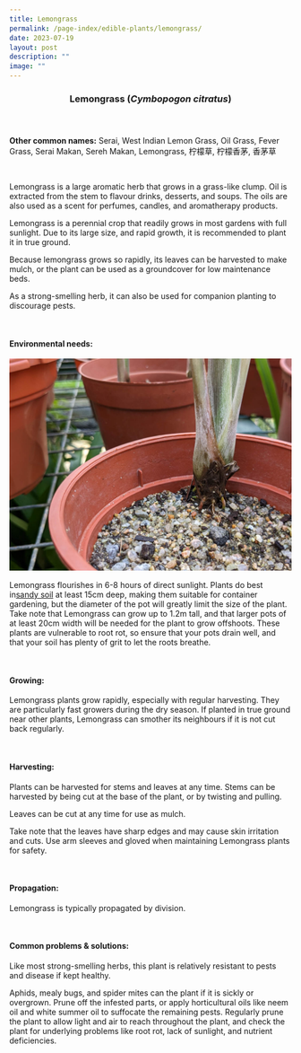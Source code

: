 ```yaml
---
title: Lemongrass
permalink: /page-index/edible-plants/lemongrass/
date: 2023-07-19
layout: post
description: ""
image: ""
---
```

<header>
	<h3>Lemongrass (<em>Cymbopogon citratus</em>)</h3>
</header>
	
<section>
	<p><strong>Other common names:</strong> Serai, West Indian Lemon Grass, Oil Grass, Fever Grass, Serai Makan, Sereh Makan, Lemongrass, 柠檬草, 柠檬香茅, 香茅草</p>
	<br>
</section>

<section>
<p>Lemongrass is a large aromatic herb that grows in a grass-like clump. Oil is extracted from the stem to flavour drinks, desserts, and soups. The oils are also used as a scent for perfumes, candles, and aromatherapy products. </p>
<p>Lemongrass is a perennial crop that readily grows in most gardens with full sunlight. Due to its large size, and rapid growth, it is recommended to plant it in true ground. </p>
<p>Because lemongrass grows so rapidly, its leaves can be harvested to make mulch, or the plant can be used as a groundcover for low maintenance beds. </p>
<p>As a strong-smelling herb, it can also be used for companion planting to discourage pests.</p>       
	<br>
</section>

<section>
	<h4>Environmental needs:</h4>
		<img title="Lemongrass growing in sandy soil. Photo by Jacqueline Chua." src="/images/Plants/Lemongrass_JacChua.jpg">
<p>Lemongrass flourishes in 6-8 hours of direct sunlight. Plants do best in<a href="https://staging.dmhtu0pi4p9u7.amplifyapp.com/page-index/horticulture-techniques/soil/">sandy soil</a> at least 15cm deep, making them suitable for container gardening, but the diameter of the pot will greatly limit the size of the plant. Take note that Lemongrass can grow up to 1.2m tall, and that larger pots of at least 20cm width will be needed for the plant to grow offshoots. These plants are vulnerable to root rot, so ensure that your pots drain well, and that your soil has plenty of grit to let the roots breathe. </p>
	<br>
	</section>

<section>
	<h4>Growing:</h4>
	<p>Lemongrass plants grow rapidly, especially with regular harvesting. They are particularly fast growers during the dry season. If planted in true ground near other plants, Lemongrass can smother its neighbours if it is not cut back regularly. </p>
<br>
</section>

<section>
	<h4>Harvesting:</h4>
<p>Plants can be harvested for stems and leaves at any time. Stems can be harvested by being cut at the base of the plant, or by twisting and pulling.</p>
<p>Leaves can be cut at any time for use as mulch. </p>
<p>Take note that the leaves have sharp edges and may cause skin irritation and cuts. Use arm sleeves and gloved when maintaining Lemongrass plants for safety.</p>
	<br>
</section>

<section>
	<h4>Propagation:</h4>
	<p>Lemongrass is typically propagated by division.</p>
	<br>
</section>

<section>
	<h4>Common problems &amp; solutions:</h4>
<p>Like most strong-smelling herbs, this plant is relatively resistant to pests and disease if kept healthy.</p>
<p>Aphids, mealy bugs, and spider mites can the plant if it is sickly or overgrown. Prune off the infested parts, or apply horticultural oils like neem oil and white summer oil to suffocate the remaining pests. Regularly prune the plant to allow light and air to reach throughout the plant, and check the plant for underlying problems like root rot, lack of sunlight, and nutrient deficiencies. </p>
<br>
</section>